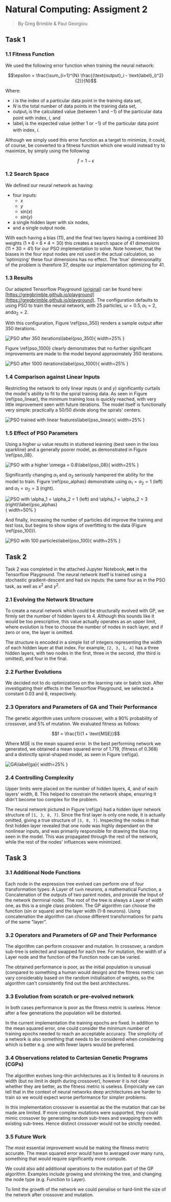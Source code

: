 # Natural Computing: Assigment 2

> By Greg Brimble & Paul Georgiou

## Task 1

### 1.1 Fitness Function

We used the following error function when training the neural network:

$$\epsilon = \frac{\sum_{i=1}^{N} \frac{(\text{output}_i - \text{label}_i)^2}{2}}{N}$$

Where:

- $i$ is the index of a particular data point in the training data set,
- $N$ is the total number of data points in the training data set,
- $\text{output}_i$ is the calculated value (between $1$ and $-1$) of the particular data point with index, $i$, and
- $\text{label}_i$ is the expected value (either $1$ or $-1$) of the particular data point with index, $i$.

Although we simply used this error function as a target to minimize, it could, of course, be converted to a fitness function which one would instead try to maximize, by simply using the following:

$$f = 1 - \epsilon$$

### 1.2 Search Space

We defined our neural network as having:

- four inputs:
  - $x$
  - $y$
  - $\text{sin}(x)$
  - $\text{sin}(y)$
- a single hidden layer with six nodes,
- and a single output node.

With each having a bias (11), and the final two layers having a combined 30 weights ($1 * 6 + 6 * 4 = 30$) this creates a search space of 41 dimensions ($11 + 30 = 41$) for our PSO implementation to solve. Note however, that the biases in the four input nodes are not used in the actual calculation, so 'optimizing' these four dimensions has no effect. The 'true' dimensionality of the problem is therefore 37, despite our implementation optimizing for 41.

### 1.3 Results

Our adapted Tensorflow Playground ([original](https://playground.tensorflow.org/)) can be found here: [https://gregbrimble.github.io/playground](https://gregbrimble.github.io/playground). The configuration defaults to using PSO to train the neural network, with 25 particles, $\omega = 0.5, \alpha_1 = 2, \text{and} \alpha_2 = 2$.

With this configuration, Figure \ref{pso_350} renders a sample output after 350 iterations.

![PSO after 350 iterations\label{pso_350}](./assets/pso_25_05_2_2_350.png){ width=25% }

Figure \ref{pso_1000} clearly demonstrates that no further significant improvements are made to the model beyond approximately 350 iterations.

![PSO after 1000 iterations\label{pso_1000}](./assets/pso_25_05_2_2_1000.png){ width=25% }

### 1.4 Comparison against Linear Inputs

Restricting the network to only linear inputs ($x$ and $y$) significantly curtails the model's ability to fit to the spiral training data. As seen in Figure \ref{pso_linear}, the minimum training loss is quickly reached, with very little improvement seen with future iterations. The model itself is functionally very simple: practically a 50/50 divide along the spirals' centers.

![PSO trained with linear features\label{pso_linear}](./assets/pso_25_05_2_2_350_linear.png){ width=25% }

### 1.5 Effect of PSO Parameters

Using a higher $\omega$ value results in stuttered learning (best seen in the loss sparkline) and a generally poorer model, as demonstrated in Figure \ref{pso_08}.

![PSO with a higher $\omega = 0.8$\label{pso_08}](./assets/pso_25_08_2_2_350.png){ width=25% }

Significantly changing $\alpha_1$ and $\alpha_2$ seriously hampered the ability for the model to train. Figure \ref{pso_alphas} demonstrate using $\alpha_1 = \alpha_2 = 1$ (left) and $\alpha_1 = \alpha_2 = 3$ (right).

![PSO with $\alpha_1 = \alpha_2 = 1$ (left) and $\alpha_1 = \alpha_2 = 3$ (right)\label{pso_alphas}](./assets/pso_alphas.png){ width=50% }

And finally, increasing the number of particles did improve the training and test loss, but begins to show signs of overfitting to the data (Figure \ref{pso_100}).

![PSO with 100 particles\label{pso_100}](./assets/pso_100_05_2_2_350.png){ width=25% }

## Task 2

Task 2 was completed in the attached Jupyter Notebook, **not** in the Tensorflow Playground. The neural network itself is trained using a stochastic gradient-descent and had six inputs: the same four as in the PSO task, as well as $x^2$ and $y^2$.

### 2.1 Evolving the Network Structure

To create a neural network which could be structurally evolved with GP, we firmly set the number of hidden layers to 4. Although this sounds like it would be too prescriptive, this value actually operates as an upper limit, where evolution is free to choose the number of nodes in each layer, and if zero or one, the layer is omitted.

The structure is encoded in a simple list of integers representing the width of each hidden layer at that index. For example,
`[2, 3, 1, 4]` has a three hidden layers, with two nodes in the first, three in the second, (the third is omitted), and four in the final.

### 2.2 Further Evolutions

We decided not to do optimizations on the learning rate or batch size. After investigating their effects in the Tensorflow Playground, we selected a constant 0.03 and 8, respectively.

### 2.3 Operators and Parameters of GA and Their Performance

The genetic algorithm uses uniform crossover, with a 90% probability of crossover, and 5% of mutation. We evaluated fitness as follows:

$$f = \frac{1}{1 + \text{MSE}}$$

Where MSE is the mean squared error. In the best performing network we generated, we obtained a mean squared error of 1.719, (fitness of 0.368) and a distinctly spiral-shaped model, as seen in Figure \ref{ga}.

![GA\label{ga}](./assets/ga.png){ width=25% }

### 2.4 Controlling Complexity

Upper limits were placed on the number of hidden layers, 4, and of each layers' width, 8. This helped to constrain the network shape, ensuring it didn't become too complex for the problem.

The neural network pictured in Figure \ref{ga} had a hidden layer network structure of `[1, 3, 8, 7]`. Since the first layer is only one node, it is actually omitted, giving a true structure of `[3, 8, 7]`. Inspecting the nodes in that first hidden layer revealed that one node was highly dependant on the nonlinear inputs, and was primarily responsible for drawing the blue ring seen in the model. This was propagated through the rest of the network, while the rest of the nodes' influences were minimized.

## Task 3

### 3.1 Additional Node Functions

Each node in the expression tree evolved can perform one of four transformation types: A Layer of `tanh` neurons, a mathematical Function, a Concatenation of the outputs of two parent nodes, and provide the Input of the network (terminal node). The root of the tree is always a Layer of width one, as this is a single class problem. The GP algorithm can choose the function (sin or square) and the layer width (1-8 neurons). Using concatenation the algorithm can choose different transformations for parts of the same "layer".

### 3.2 Operators and Parameters of GP and Their Performance

The algorithm can perform crossover and mutation. In crossover, a random sub-tree is selected and swapped for each tree. For mutation, the width of a Layer node and the function of the Function node can be varied.

The obtained performance is poor, as the initial population is unusual (compared to something a human would design) and the fitness metric can vary considerably based on the random initialisation of weights, so the algorithm can't consistently find out the best architectures.

### 3.3 Evolution from scratch or pre-evolved network

In both cases performance is poor as the fitness metric is useless. Hence after a few generations the population will be distorted.

In the current implementation the training epochs are fixed. In addition to the mean squared error, one could consider the minimum number of training epochs needed to reach an acceptable accuracy. The simplicity of a network is also something that needs to be considered when considering which is better e.g. one with fewer layers would be preferred.

### 3.4 Observations related to Cartesian Genetic Programs (CGPs)

The algorithm evolves long-thin architectures as it is limited to 8 neurons in width (but no limit in depth during crossover), however it is not clear whether they are better, as the fitness metric is useless. Empirically we can tell that in the context of neural networks deep architectures are harder to train so we would expect worse performance for simpler problems.

In this implementation crossover is essential as the the mutation that can be made are limited. If more complex mutations were supported, they could mimic crossover by generating random sub-trees and swapping them with existing sub-trees. Hence distinct crossover would not be strictly needed.

### 3.5 Future Work

The most essential improvement would be making the fitness metric accurate. The mean squared error would have to averaged over many runs, something that would require significantly more compute.

We could also add additional operations to the mutation part of the GP algorithm. Examples include growing and shrinking the tree, and changing the node type (e.g. Function to Layer).

To limit the growth of the network we could penalise or hard-limit the size of the network after crossover and mutation.
